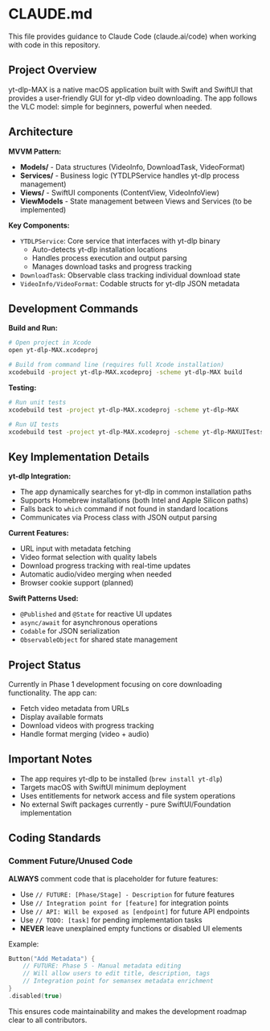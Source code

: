 # CLAUDE.md

This file provides guidance to Claude Code (claude.ai/code) when working with code in this repository.

## Project Overview

yt-dlp-MAX is a native macOS application built with Swift and SwiftUI that provides a user-friendly GUI for yt-dlp video downloading. The app follows the VLC model: simple for beginners, powerful when needed.

## Architecture

**MVVM Pattern:**
- **Models/** - Data structures (VideoInfo, DownloadTask, VideoFormat)
- **Services/** - Business logic (YTDLPService handles yt-dlp process management)
- **Views/** - SwiftUI components (ContentView, VideoInfoView)
- **ViewModels** - State management between Views and Services (to be implemented)

**Key Components:**
- `YTDLPService`: Core service that interfaces with yt-dlp binary
  - Auto-detects yt-dlp installation locations
  - Handles process execution and output parsing
  - Manages download tasks and progress tracking
- `DownloadTask`: Observable class tracking individual download state
- `VideoInfo/VideoFormat`: Codable structs for yt-dlp JSON metadata

## Development Commands

**Build and Run:**
```bash
# Open project in Xcode
open yt-dlp-MAX.xcodeproj

# Build from command line (requires full Xcode installation)
xcodebuild -project yt-dlp-MAX.xcodeproj -scheme yt-dlp-MAX build
```

**Testing:**
```bash
# Run unit tests
xcodebuild test -project yt-dlp-MAX.xcodeproj -scheme yt-dlp-MAX

# Run UI tests
xcodebuild test -project yt-dlp-MAX.xcodeproj -scheme yt-dlp-MAXUITests
```

## Key Implementation Details

**yt-dlp Integration:**
- The app dynamically searches for yt-dlp in common installation paths
- Supports Homebrew installations (both Intel and Apple Silicon paths)
- Falls back to `which` command if not found in standard locations
- Communicates via Process class with JSON output parsing

**Current Features:**
- URL input with metadata fetching
- Video format selection with quality labels
- Download progress tracking with real-time updates
- Automatic audio/video merging when needed
- Browser cookie support (planned)

**Swift Patterns Used:**
- `@Published` and `@State` for reactive UI updates
- `async/await` for asynchronous operations
- `Codable` for JSON serialization
- `ObservableObject` for shared state management

## Project Status

Currently in Phase 1 development focusing on core downloading functionality. The app can:
- Fetch video metadata from URLs
- Display available formats
- Download videos with progress tracking
- Handle format merging (video + audio)

## Important Notes

- The app requires yt-dlp to be installed (`brew install yt-dlp`)
- Targets macOS with SwiftUI minimum deployment
- Uses entitlements for network access and file system operations
- No external Swift packages currently - pure SwiftUI/Foundation implementation

## Coding Standards

### Comment Future/Unused Code
**ALWAYS** comment code that is placeholder for future features:
- Use `// FUTURE: [Phase/Stage] - Description` for future features
- Use `// Integration point for [feature]` for integration points
- Use `// API: Will be exposed as [endpoint]` for future API endpoints
- Use `// TODO: [task]` for pending implementation tasks
- **NEVER** leave unexplained empty functions or disabled UI elements

Example:
```swift
Button("Add Metadata") {
    // FUTURE: Phase 5 - Manual metadata editing
    // Will allow users to edit title, description, tags
    // Integration point for semansex metadata enrichment
}
.disabled(true)
```

This ensures code maintainability and makes the development roadmap clear to all contributors.